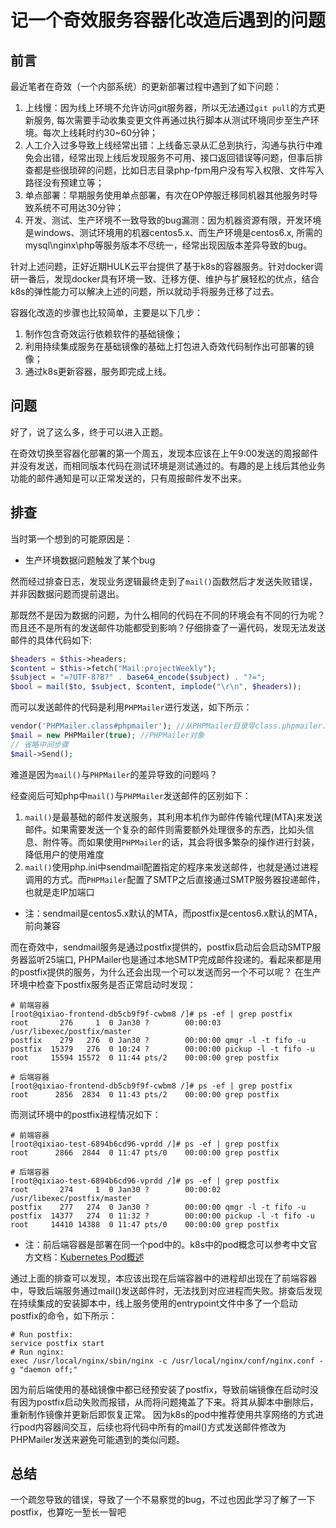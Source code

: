 # 记一个奇效服务容器化改造后遇到的问题

## 前言
最近笔者在奇效（一个内部系统）的更新部署过程中遇到了如下问题：
1. 上线慢：因为线上环境不允许访问git服务器，所以无法通过`git pull`的方式更新服务, 每次需要手动收集变更文件再通过执行脚本从测试环境同步至生产环境。每次上线耗时约30~60分钟；
2. 人工介入过多导致上线经常出错：上线备忘录从汇总到执行，沟通与执行中难免会出错，经常出现上线后发现服务不可用、接口返回错误等问题，但事后排查都是些很琐碎的问题，比如日志目录php-fpm用户没有写入权限、文件写入路径没有预建立等；
3. 单点部署：早期服务使用单点部署，有次在OP停服迁移同机器其他服务时导致系统不可用达30分钟；
4. 开发、测试、生产环境不一致导致的bug漏测：因为机器资源有限，开发环境是windows、测试环境用的机器centos5.x、而生产环境是centos6.x, 所需的mysql\nginx\php等服务版本不尽统一，经常出现因版本差异导致的bug。

针对上述问题，正好近期HULK云平台提供了基于k8s的容器服务。针对docker调研一番后，发现docker具有环境一致、迁移方便、维护与扩展轻松的优点，结合k8s的弹性能力可以解决上述的问题，所以就动手将服务迁移了过去。

容器化改造的步骤也比较简单，主要是以下几步：
1. 制作包含奇效运行依赖软件的基础镜像；
2. 利用持续集成服务在基础镜像的基础上打包进入奇效代码制作出可部署的镜像；
3. 通过k8s更新容器，服务即完成上线。


## 问题
好了，说了这么多，终于可以进入正题。

在奇效切换至容器化部署的第一个周五，发现本应该在上午9:00发送的周报邮件并没有发送，而相同版本代码在测试环境是测试通过的。有趣的是上线后其他业务功能的邮件通知是可以正常发送的，只有周报邮件发不出来。


## 排查
当时第一个想到的可能原因是：

* 生产环境数据问题触发了某个bug

然而经过排查日志，发现业务逻辑最终走到了`mail()`函数然后才发送失败错误，并非因数据问题而提前退出。

那既然不是因为数据的问题，为什么相同的代码在不同的环境会有不同的行为呢？而且还不是所有的发送邮件功能都受到影响？仔细排查了一遍代码，发现无法发送邮件的具体代码如下:
```php
$headers = $this->headers;
$content = $this->fetch("Mail:projectWeekly");
$subject = "=?UTF-8?B?" . base64_encode($subject) . "?=";
$bool = mail($to, $subject, $content, implode("\r\n", $headers));
```
而可以发送邮件的代码是利用`PHPMailer`进行发送，如下所示：
```php
vendor('PHPMailer.class#phpmailer'); //从PHPMailer目录导class.phpmailer.php类文件
$mail = new PHPMailer(true); //PHPMailer对象
// 省略中间步骤
$mail->Send();
```

难道是因为`mail()`与`PHPMailer`的差异导致的问题吗？

经查阅后可知php中`mail()`与`PHPMailer`发送邮件的区别如下：
1. `mail()`是最基础的邮件发送服务，其利用本机作为邮件传输代理(MTA)来发送邮件。如果需要发送一个复杂的邮件则需要额外处理很多的东西，比如头信息、附件等。而如果使用`PHPMailer`的话，其会将很多繁杂的操作进行封装，降低用户的使用难度
2. `mail()`使用php.ini中sendmail配置指定的程序来发送邮件，也就是通过进程调用的方式。而`PHPMailer`配置了SMTP之后直接通过SMTP服务器投递邮件，也就是走IP加端口
* 注：sendmail是centos5.x默认的MTA，而postfix是centos6.x默认的MTA，前向兼容

而在奇效中，sendmail服务是通过postfix提供的，postfix启动后会启动SMTP服务器监听25端口, PHPMailer也是通过本地SMTP完成邮件投递的。看起来都是用的postfix提供的服务，为什么还会出现一个可以发送而另一个不可以呢？
在生产环境中检查下postfix服务是否正常启动时发现：
```shell
# 前端容器
[root@qixiao-frontend-db5cb9f9f-cwbm8 /]# ps -ef | grep postfix
root       276     1  0 Jan30 ?        00:00:03 /usr/libexec/postfix/master
postfix    279   276  0 Jan30 ?        00:00:00 qmgr -l -t fifo -u
postfix  15379   276  0 10:24 ?        00:00:00 pickup -l -t fifo -u
root     15594 15572  0 11:44 pts/2    00:00:00 grep postfix

# 后端容器
[root@qixiao-frontend-db5cb9f9f-cwbm8 /]# ps -ef | grep postfix
root      2856  2834  0 11:43 pts/2    00:00:00 grep postfix
```
而测试环境中的postfix进程情况如下：
```shell
# 前端容器
[root@qixiao-test-6894b6cd96-vprdd /]# ps -ef | grep postfix
root      2866  2844  0 11:47 pts/0    00:00:00 grep postfix

# 后端容器
[root@qixiao-test-6894b6cd96-vprdd /]# ps -ef | grep postfix
root       274     1  0 Jan30 ?        00:00:02 /usr/libexec/postfix/master
postfix    277   274  0 Jan30 ?        00:00:00 qmgr -l -t fifo -u
postfix  14377   274  0 11:32 ?        00:00:00 pickup -l -t fifo -u
root     14410 14388  0 11:47 pts/0    00:00:00 grep postfix
```
* 注：前后端容器是部署在同一个pod中的。k8s中的pod概念可以参考中文官方文档：[Kubernetes Pod概述](http://docs.kubernetes.org.cn/312.html)

通过上面的排查可以发现，本应该出现在后端容器中的进程却出现在了前端容器中，导致后端服务通过mail()发送邮件时，无法找到对应进程而失败。排查后发现在持续集成的安装脚本中，线上服务使用的entrypoint文件中多了一个启动postfix的命令，如下所示：
```shell
# Run postfix:
service postfix start
# Run nginx:
exec /usr/local/nginx/sbin/nginx -c /usr/local/nginx/conf/nginx.conf -g "daemon off;"
```
因为前后端使用的基础镜像中都已经预安装了postfix，导致前端镜像在启动时没有因为postfix启动失败而报错，从而将问题掩盖了下来。将其从脚本中删除后，重新制作镜像并更新后即恢复正常。
因为k8s的pod中推荐使用共享网络的方式进行pod内容器间交互，后续也将代码中所有的mail()方式发送邮件修改为PHPMailer发送来避免可能遇到的类似问题。


## 总结
一个疏忽导致的错误，导致了一个不易察觉的bug，不过也因此学习了解了一下postfix，也算吃一堑长一智吧